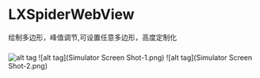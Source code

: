 # LXSpiderWebView
绘制多边形，峰值调节,可设置任意多边形，高度定制化
###
![alt tag](ScreenShoot/Demo_0.png)
![alt tag](Simulator Screen Shot-1.png)
![alt tag](Simulator Screen Shot-2.png)
